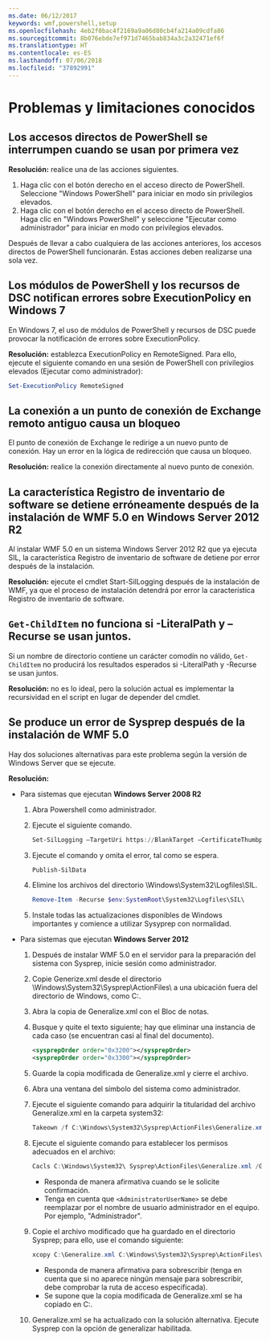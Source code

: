 ```yaml
---
ms.date: 06/12/2017
keywords: wmf,powershell,setup
ms.openlocfilehash: 4eb2f0bac4f2169a9a06d80cb4fa214a09cdfa86
ms.sourcegitcommit: 8b076ebde7ef971d7465bab834a3c2a32471ef6f
ms.translationtype: HT
ms.contentlocale: es-ES
ms.lasthandoff: 07/06/2018
ms.locfileid: "37892991"
---
```

# <a name="known-issues-and-limitations"></a>Problemas y limitaciones conocidos

## <a name="powershell-shortcuts-are-broken-when-used-for-the-first-time"></a>Los accesos directos de PowerShell se interrumpen cuando se usan por primera vez

**Resolución:** realice una de las acciones siguientes.

1. Haga clic con el botón derecho en el acceso directo de PowerShell. Seleccione "Windows PowerShell" para iniciar en modo sin privilegios elevados.
2. Haga clic con el botón derecho en el acceso directo de PowerShell. Haga clic en "Windows PowerShell" y seleccione "Ejecutar como administrador" para iniciar en modo con privilegios elevados.

Después de llevar a cabo cualquiera de las acciones anteriores, los accesos directos de PowerShell funcionarán. Estas acciones deben realizarse una sola vez.

## <a name="powershell-modules-and-dsc-resources-report-errors-about-executionpolicy-on-windows-7"></a>Los módulos de PowerShell y los recursos de DSC notifican errores sobre ExecutionPolicy en Windows 7

En Windows 7, el uso de módulos de PowerShell y recursos de DSC puede provocar la notificación de errores sobre ExecutionPolicy.

**Resolución:** establezca ExecutionPolicy en RemoteSigned. Para ello, ejecute el siguiente comando en una sesión de PowerShell con privilegios elevados (Ejecutar como administrador):

```powershell
Set-ExecutionPolicy RemoteSigned
```

## <a name="connecting-to-an-old-remote-exchange-endpoint-causes-a-crash"></a>La conexión a un punto de conexión de Exchange remoto antiguo causa un bloqueo

El punto de conexión de Exchange le redirige a un nuevo punto de conexión. Hay un error en la lógica de redirección que causa un bloqueo.

**Resolución:** realice la conexión directamente al nuevo punto de conexión.

## <a name="software-inventory-logging-feature-is-erroneously-stopped-after-wmf-50-installation-on-windows-server-2012-r2"></a>La característica Registro de inventario de software se detiene erróneamente después de la instalación de WMF 5.0 en Windows Server 2012 R2

Al instalar WMF 5.0 en un sistema Windows Server 2012 R2 que ya ejecuta SIL, la característica Registro de inventario de software de detiene por error después de la instalación.

**Resolución:** ejecute el cmdlet Start-SilLogging después de la instalación de WMF, ya que el proceso de instalación detendrá por error la característica Registro de inventario de software.

## <a name="get-childitem-does-not-work-if--literalpath-and--recurse-are-used-together"></a>`Get-ChildItem` no funciona si -LiteralPath y –Recurse se usan juntos.

Si un nombre de directorio contiene un carácter comodín no válido, `Get-ChildItem` no producirá los resultados esperados si -LiteralPath y -Recurse se usan juntos.

**Resolución:** no es lo ideal, pero la solución actual es implementar la recursividad en el script en lugar de depender del cmdlet.

## <a name="sysprep-fails-after-wmf-50-installation"></a>Se produce un error de Sysprep después de la instalación de WMF 5.0

Hay dos soluciones alternativas para este problema según la versión de Windows Server que se ejecute.

**Resolución:**

- Para sistemas que ejecutan **Windows Server 2008 R2**
  1. Abra Powershell como administrador.
  2. Ejecute el siguiente comando.

     ```powershell
     Set-SilLogging –TargetUri https://BlankTarget –CertificateThumbprint 0123456789
     ```

  3. Ejecute el comando y omita el error, tal como se espera.

     ```powershell
     Publish-SilData
     ```

  4. Elimine los archivos del directorio \Windows\System32\Logfiles\SIL\.

     ```powershell
     Remove-Item -Recurse $env:SystemRoot\System32\Logfiles\SIL\
     ```

  5. Instale todas las actualizaciones disponibles de Windows importantes y comience a utilizar Sysyprep con normalidad.

- Para sistemas que ejecutan **Windows Server 2012**
  1. Después de instalar WMF 5.0 en el servidor para la preparación del sistema con Sysprep, inicie sesión como administrador.
  2. Copie Generize.xml desde el directorio \Windows\System32\Sysprep\ActionFiles\ a una ubicación fuera del directorio de Windows, como C:\.
  3. Abra la copia de Generalize.xml con el Bloc de notas.
  4. Busque y quite el texto siguiente; hay que eliminar una instancia de cada caso (se encuentran casi al final del documento).

     ```xml
     <sysprepOrder order="0x3200"></sysprepOrder>
     <sysprepOrder order="0x3300"></sysprepOrder>
     ```

  5. Guarde la copia modificada de Generalize.xml y cierre el archivo.
  6. Abra una ventana del símbolo del sistema como administrador.
  7. Ejecute el siguiente comando para adquirir la titularidad del archivo Generalize.xml en la carpeta system32:

     ```powershell
     Takeown /f C:\Windows\System32\Sysprep\ActionFiles\Generalize.xml
     ```

  8. Ejecute el siguiente comando para establecer los permisos adecuados en el archivo:

     ```powershell
     Cacls C:\Windows\System32\ Sysprep\ActionFiles\Generalize.xml /G `<AdministratorUserName>`:F
     ```

     - Responda de manera afirmativa cuando se le solicite confirmación.
     - Tenga en cuenta que `<AdministratorUserName>` se debe reemplazar por el nombre de usuario administrador en el equipo. Por ejemplo, "Administrador".

  9. Copie el archivo modificado que ha guardado en el directorio Sysprep; para ello, use el comando siguiente:

     ```powershell
     xcopy C:\Generalize.xml C:\Windows\System32\Sysprep\ActionFiles\Generalize.xml
     ```

     - Responda de manera afirmativa para sobrescribir (tenga en cuenta que si no aparece ningún mensaje para sobrescribir, debe comprobar la ruta de acceso especificada).
     - Se supone que la copia modificada de Generalize.xml se ha copiado en C:\.

  10. Generalize.xml se ha actualizado con la solución alternativa. Ejecute Sysprep con la opción de generalizar habilitada.